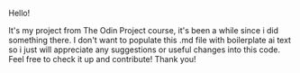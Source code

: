 Hello!

It's my project from The Odin Project course, it's been a while since i did something there. 
I don't want to populate this .md file with boilerplate ai text so i just will appreciate any suggestions or useful changes into this code.
Feel free to check it up and contribute!
Thank you!

